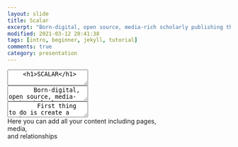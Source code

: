 ```yaml
---
layout: slide
title: Scalar
excerpt: "Born-digital, open source, media-rich scholarly publishing that's as easy as blogging"
modified: 2021-03-12 20:41:38
tags: [intro, beginner, jekyll, tutorial]
comments: true
category: presentation
---
```


<section data-markdown>
  <textarea data-template>
    <h1>SCALAR</h1>
	</textarea>
</section>

<section data-markdown>
  <textarea data-template>
	   Born-digital, open source, media-rich scholarly publishing tool, that's as easy as blogging
	</textarea>
</section>

<section data-markdown>
	<script type="text/template">
		- Free, open source, scholarly publishing platform <!-- .element: class="fragment" data-fragment-index="1" -->
		- Non-linear navigation <!-- .element: class="fragment" data-fragment-index="2" -->
		- Media rich <!-- .element: class="fragment" data-fragment-index="3" -->
		</script>
</section>

<section data-markdown>
	<script type="text/template">
		- Supports annotation <!-- .element: class="fragment" data-fragment-index="1" -->
		- As easy to use as most blogging software <!-- .element: class="fragment" data-fragment-index="2" -->
		- Supports collaborative writing <!-- .element: class="fragment" data-fragment-index="3" -->
		</script>
</section>

<section data-markdown>
	<script type="text/template">
		- Register for an account [link](https://scalar.me/anvc/scalar/) <!-- .element: class="fragment" data-fragment-index="1" -->
		- Log into Dashboard [link](https://scalar.usc.edu/works/) <!-- .element: class="fragment" data-fragment-index="2" -->
	</script>
</section>

<section data-background-image="https://live.staticflickr.com/65535/51074328927_6229eb0439_b_d.jpg"
          data-background-size="800px">  
</section>
<section data-background-image="https://live.staticflickr.com/65535/51005097175_ecce57a5ea_b_d.jpg"
        data-background-size="800px">
</section>

<section data-markdown>
  <textarea data-template>
	    First thing to do is create a Book     
  </textarea>
</section>

<section>
  <section> Here you can add all your content including pages,</section>
  <section>media, </section>
  <section>and relationships </section>
</section>

<section data-background-image="https://live.staticflickr.com/65535/51079360012_b2c668d7e0_o_d.jpg"
          data-background-size="600px">  
</section>
<section data-background-image="https://live.staticflickr.com/65535/51078565008_ae6ac9d8ef_b_d.jpg"
        data-background-size="600px">
</section>
<section data-markdown>
	<script type="text/template">
		- relationships are <!-- .element: class="fragment" data-fragment-index="1" -->
		-  <!-- .element: class="fragment" data-fragment-index="2" -->
		- Supports collaborative writing <!-- .element: class="fragment" data-fragment-index="3" -->
		</script>
</section>
